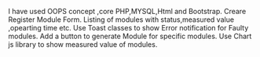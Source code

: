  I have used OOPS concept ,core PHP,MYSQL,Html and Bootstrap.
  Creare Register Module Form.
  Listing of modules with status,measured value ,opearting time etc.
  Use Toast classes to show Error notification for Faulty modules.
  Add a button to generate Module for specific modules.
  Use Chart js library to show measured value of modules.
